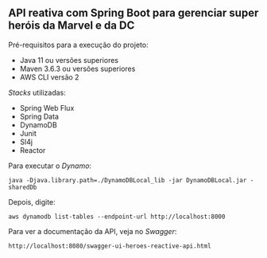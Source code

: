 ## API reativa com Spring Boot para gerenciar super heróis da Marvel e da DC

Pré-requisitos para a execução do projeto:

* Java 11 ou versões superiores
* Maven 3.6.3 ou versões superiores
* AWS CLI versão 2

_Stacks_ utilizadas:

- Spring Web Flux
- Spring Data
- DynamoDB
- Junit
- Sl4j
- Reactor

Para executar o _Dynamo_: 

``` shell script
java -Djava.library.path=./DynamoDBLocal_lib -jar DynamoDBLocal.jar -sharedDb
```

Depois, digite:

 ```shell script
aws dynamodb list-tables --endpoint-url http://localhost:8000
 ```

Para ver a documentação da API, veja no _Swagger_:

```url
http://localhost:8080/swagger-ui-heroes-reactive-api.html
```

